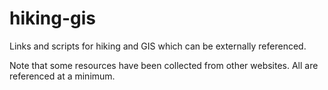 # hiking-gis
Links and scripts for hiking and GIS which can be externally referenced.

Note that some resources have been collected from other websites. All are referenced at a minimum.